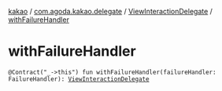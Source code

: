 [kakao](../../index.md) / [com.agoda.kakao.delegate](../index.md) / [ViewInteractionDelegate](index.md) / [withFailureHandler](./with-failure-handler.md)

# withFailureHandler

`@Contract("_->this") fun withFailureHandler(failureHandler: FailureHandler): `[`ViewInteractionDelegate`](index.md)
